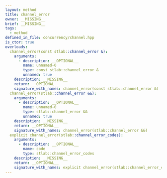 ```yaml
---
layout: method
title: channel_error
owner: __MISSING__
brief: __MISSING__
tags:
  - method
defined_in_file: concurrency/channel.hpp
is_ctor: true
overloads:
  channel_error(const stlab::channel_error &):
    arguments:
      - description: __OPTIONAL__
        name: unnamed-0
        type: const stlab::channel_error &
        unnamed: true
    description: __MISSING__
    return: __OPTIONAL__
    signature_with_names: channel_error(const stlab::channel_error &)
  channel_error(stlab::channel_error &&):
    arguments:
      - description: __OPTIONAL__
        name: unnamed-0
        type: stlab::channel_error &&
        unnamed: true
    description: __MISSING__
    return: __OPTIONAL__
    signature_with_names: channel_error(stlab::channel_error &&)
  explicit channel_error(stlab::channel_error_codes):
    arguments:
      - description: __OPTIONAL__
        name: code
        type: stlab::channel_error_codes
    description: __MISSING__
    return: __OPTIONAL__
    signature_with_names: explicit channel_error(stlab::channel_error_codes code)
---
```

